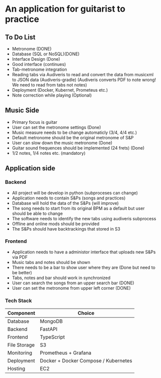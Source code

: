 # An application for guitarist to practice

## To Do List
- Metronome (DONE)
- Database (SQL or NoSQL)(DONE)
- Interface Design (Done)
- Good interface (continues)
- Tab-metronome integration
- Reading tabs via Audiveris to read and convert the data from musicxml to JSON data (Audiveris-gradle) (Audiveris converts PDF to note wrong! We need to read from tabs not notes)
- Deployment (Docker, Kubernet, Prometeus etc.)
- Note correction while playing (Optional)
## Music Side
- Primary focus is guitar
- User can set the metronome settings (Done)
- Music measure needs to be change automaticly (3/4, 4/4 etc.)
- Default metronome should be the original metronome of S&P  
- User can slow down the music metronome (Done)
- Guitar sound frequences should be implemented (24 frets) (Done)
- 1/2 notes, 1/4 notes etc. (mandatory)
## Application side
### Backend
- All project will be develop in python (subproceses can change)
- Application needs to contain S&Ps (songs and practices)
- Database will hold the data of the S&Ps (will improve)
- The song needs to start from its original BPM as a default but user should be able to change
- The software needs to identify the new tabs using audiveris subprocess 
- Offline and online mods should be provided 
- The S&Ps should have backtrackings that stored in S3 
### Frontend
- Application needs to have a administor interface that uploads new S&Ps via PDF
- Music tabs and notes should be shown
- There needs to be a bar to show user where they are (Done but need to be better)
- Tabs, notes and bar should work in synchronized
- User can search the songs from an upper search bar (DONE)
- User can set the metronome from upper left corner (DONE)
### Tech Stack
| Component  | Choice |
| ------------- | ------------- |
| Database   | MongoDB |
| Backend  | FastAPI |
| Frontend  | TypeScript |
| File Storage  | S3 |
| Monitoring  | Prometheus + Grafana |
| Deployment  | Docker + Docker Compose / Kubernetes |
| Hosting  | EC2 |

